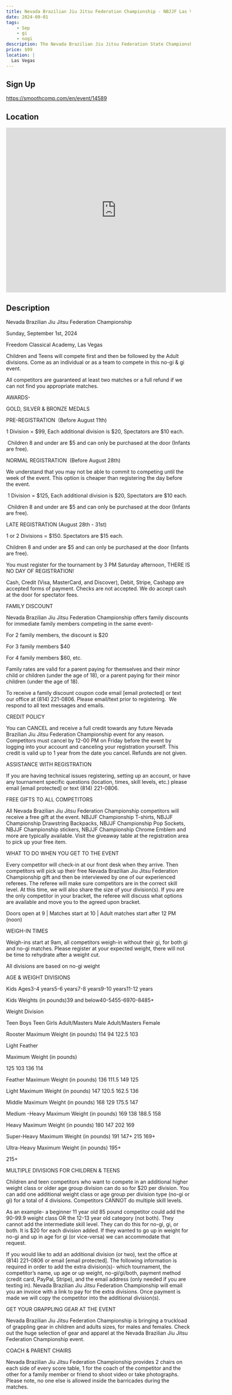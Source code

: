 ```yaml
---
title: Nevada Brazilian Jiu Jitsu Federation Championship - NBJJF Las Vegas 2024
date: 2024-09-01
tags:
    - Sep
    - gi 
    - nogi 
description: The Nevada Brazilian Jiu Jitsu Federation State Championship Tournament
price: $99
location: |
  Las Vegas
---
```

## Sign Up
https://smoothcomp.com/en/event/14589

## Location
<iframe src="https://www.google.com/maps/embed?pb=!1m18!1m12!1m3!1d12345.6789!2d-115.1316822!3d36.2605905!2m3!1f0!2f0!3f0!3m2!1i1024!2i768!4f13.1!3m3!1m2!1s0x0%3A0x0!2z36.2605905!5e0!3m2!1sen!2sus!4v1234567890" width="600" height="450" style="border:0;" allowfullscreen="" loading="lazy"></iframe>

## Description
Nevada Brazilian Jiu Jitsu Federation Championship


Sunday, September 1st, 2024


Freedom Classical Academy, Las Vegas


Children and Teens will compete first and then be followed by the Adult divisions. Come as an individual or as a team to compete in this no-gi & gi event.


All competitors are guaranteed at least two matches or a full refund if we can not find you appropriate matches.


AWARDS-


GOLD, SILVER & BRONZE MEDALS    


PRE-REGISTRATION  (Before August 11th)


1 Division = $99, Each additional division is $20, Spectators are $10 each.


 Children 8 and under are $5 and can only be purchased at the door (Infants are free).


NORMAL REGISTRATION  (Before August 28th)


We understand that you may not be able to commit to competing until the week of the event. This option is cheaper than registering the day before the event.


 1 Division = $125, Each additional division is $20, Spectators are $10 each.


 Children 8 and under are $5 and can only be purchased at the door (Infants are free).


LATE REGISTRATION (August 28th - 31st)  


1 or 2 Divisions = $150. Spectators are $15 each.


Children 8 and under are $5 and can only be purchased at the door (Infants are free).


You must register for the tournament by 3 PM Saturday afternoon, THERE IS NO DAY OF REGISTRATION!


Cash, Credit (Visa, MasterCard, and Discover), Debit, Stripe, Cashapp are accepted forms of payment. Checks are not accepted. We do accept cash at the door for spectator fees.


FAMILY DISCOUNT


Nevada Brazilian Jiu Jitsu Federation Championship offers family discounts for immediate family members competing in the same event-


For 2 family members, the discount is $20


For 3 family members $40


For 4 family members $60, etc.


Family rates are valid for a parent paying for themselves and their minor child or children (under the age of 18), or a parent paying for their minor children (under the age of 18).


To receive a family discount coupon code email [email protected] or text our office at (814) 221-0806. Please email/text prior to registering.  We respond to all text messages and emails.


CREDIT POLICY


You can CANCEL and receive a full credit towards any future Nevada Brazilian Jiu Jitsu Federation Championship event for any reason. Competitors must cancel by 12-00 PM on Friday before the event by logging into your account and canceling your registration yourself. This credit is valid up to 1 year from the date you cancel. Refunds are not given.


ASSISTANCE WITH REGISTRATION


If you are having technical issues registering, setting up an account, or have any tournament specific questions (location, times, skill levels, etc.) please email [email protected] or text (814) 221-0806.


FREE GIFTS TO ALL COMPETITORS


All Nevada Brazilian Jiu Jitsu Federation Championship competitors will receive a free gift at the event. NBJJF Championship T-shirts, NBJJF Championship Drawstring Backpacks, NBJJF Championship Pop Sockets, NBJJF Championship stickers, NBJJF Championship Chrome Emblem and more are typically available. Visit the giveaway table at the registration area to pick up your free item. 


WHAT TO DO WHEN YOU GET TO THE EVENT


Every competitor will check-in at our front desk when they arrive. Then competitors will pick up their free Nevada Brazilian Jiu Jitsu Federation Championship gift and then be interviewed by one of our experienced referees. The referee will make sure competitors are in the correct skill level. At this time, we will also share the size of your division(s). If you are the only competitor in your bracket, the referee will discuss what options are available and move you to the agreed upon bracket.


Doors open at 9 | Matches start at 10 | Adult matches start after 12 PM (noon)


WEIGH-IN TIMES


Weigh-ins start at 9am, all competitors weigh-in without their gi, for both gi and no-gi matches. Please register at your expected weight, there will not be time to rehydrate after a weight cut.


All divisions are based on no-gi weight


AGE & WEIGHT DIVISIONS


Kids Ages3-4 years5-6 years7-8 years9-10 years11-12 years


Kids Weights (in pounds)39 and below40-5455-6970-8485+




Weight Division

Teen Boys
Teen Girls
Adult/Masters Male
Adult/Masters Female


Rooster
Maximum Weight (in pounds)
114
94
122.5
103


Light Feather

Maximum Weight (in pounds)

125
103
136
114


Feather
Maximum Weight (in pounds)
136
111.5
149
125


Light
Maximum Weight (in pounds)
147
120.5
162.5
136


Middle
Maximum Weight (in pounds)
168
129
175.5
147


Medium -Heavy
Maximum Weight (in pounds)
169
138
188.5
158


Heavy
Maximum Weight (in pounds)
180
147
202
169


Super-Heavy
Maximum Weight (in pounds)
191
147+
215
169+


Ultra-Heavy
Maximum Weight (in pounds)
195+

215+





MULTIPLE DIVISIONS FOR CHILDREN & TEENS


Children and teen competitors who want to compete in an additional higher weight class or older age group division can do so for $20 per division. You can add one additional weight class or age group per division type (no-gi or gi) for a total of 4 divisions. Competitors CANNOT do multiple skill levels.


As an example- a beginner 11 year old 85 pound competitor could add the 90-99.9 weight class OR the 12-13 year old category (not both). They cannot add the intermediate skill level. They can do this for no-gi, gi, or both. It is $20 for each division added. If they wanted to go up in weight for no-gi and up in age for gi (or vice-versa) we can accommodate that request.


If you would like to add an additional division (or two), text the office at (814) 221-0806 or email [email protected]. The following information is required in order to add the extra division(s)- which tournament, the competitor’s name, up age or up weight, no-gi/gi/both, payment method (credit card, PayPal, Stripe), and the email address (only needed if you are texting in). Nevada Brazilian Jiu Jitsu Federation Championship will email you an invoice with a link to pay for the extra divisions. Once payment is made we will copy the competitor into the additional division(s).


GET YOUR GRAPPLING GEAR AT THE EVENT


Nevada Brazilian Jiu Jitsu Federation Championship is bringing a truckload of grappling gear in children and adults sizes, for males and females. Check out the huge selection of gear and apparel at the Nevada Brazilian Jiu Jitsu Federation Championship event.


COACH & PARENT CHAIRS 


Nevada Brazilian Jiu Jitsu Federation Championship provides 2 chairs on each side of every score table, 1 for the coach of the competitor and the other for a family member or friend to shoot video or take photographs. Please note, no one else is allowed inside the barricades during the matches.
